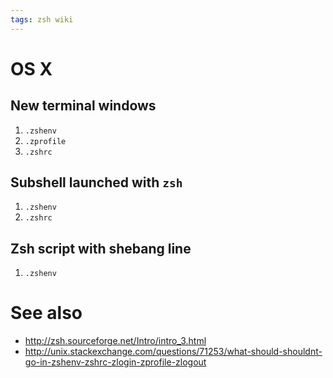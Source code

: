 ```yaml
---
tags: zsh wiki
---
```


# OS X

## New terminal windows

1. `.zshenv`
2. `.zprofile`
3. `.zshrc`

## Subshell launched with `zsh`

1. `.zshenv`
2. `.zshrc`

## Zsh script with shebang line

1. `.zshenv`

# See also

-   http://zsh.sourceforge.net/Intro/intro_3.html
-   http://unix.stackexchange.com/questions/71253/what-should-shouldnt-go-in-zshenv-zshrc-zlogin-zprofile-zlogout
